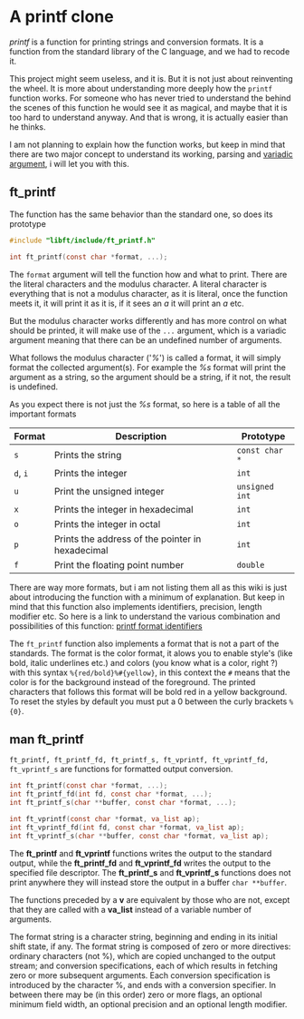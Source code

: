 

# A printf clone

*printf* is a function for printing strings and conversion formats. It is a function from the standard library of the C language, and we had to recode it.

This project might seem useless, and it is. But it is not just about reinventing the wheel. It is more about understanding more deeply how the `printf` function works.
For someone who has never tried to understand the behind the scenes of this function he would see it as magical, and maybe that it is too hard to understand anyway. And that is wrong, it is actually easier than he thinks.

I am not planning to explain how the function works, but keep in mind that there are two major concept to understand its working, parsing and [variadic argument](https://www.thegeekstuff.com/2017/05/c-variadic-functions/), i will let you with this.

## ft_printf

The function has the same behavior than the standard one, so does its prototype
```C
#include "libft/include/ft_printf.h"

int ft_printf(const char *format, ...);
```

The `format` argument will tell the function how and what to print. There are the literal characters and the modulus character. A literal character is everything that is not a modulus character, as it is literal, once the function meets it, it will print it as it is, if it sees an *a* it will print an *a* etc.

But the modulus character works differently and has more control on what should be printed, it will make use of the `...` argument, which is a variadic argument meaning that there can be an undefined number of arguments.

What follows the modulus character ('*%*') is called a format, it will simply format the collected argument(s).
For example the *%s* format will print the argument as a string, so the argument should be a string, if it not, the result is undefined.

As you expect there is not just the *%s* format, so here is a table of all the important formats

| Format | Description | Prototype |
| --- | --- | --- |
| `s` | Prints the string | `const char *` |
| `d`, `i` | Prints the integer | `int` |
| `u` | Print the unsigned integer | `unsigned int` |
| `x` | Prints the integer in hexadecimal | `int` |
| `o` | Prints the integer in octal | `int` |
| `p` | Prints the address of the pointer in hexadecimal | `int` |
| `f` | Print the floating point number | `double` |

There are way more formats, but i am not listing them all as this wiki is just about introducing the function with a minimum of explanation. But keep in mind that this function also implements identifiers, precision, length modifier etc. So here is a link to understand the various combination and possibilities of this function: [printf format identifiers](https://www.lix.polytechnique.fr/~liberti/public/computing/prog/c/C/FUNCTIONS/format.html)

The `ft_printf` function also implements a format that is not a part of the standards. The format is the color format, it alows you to enable style's (like bold, italic underlines etc.) and colors (you know what is a color, right ?) with this syntax `%{red/bold}%#{yellow}`, in this context the `#` means that the color is for the background instead of the foreground.
The printed characters that follows this format will be bold red in a yellow background. To reset the styles by default you must put a 0 between the curly brackets `%{0}`.

## man ft_printf

`ft_printf, ft_printf_fd, ft_printf_s, ft_vprintf, ft_vprintf_fd, ft_vprintf_s` are functions for formatted output conversion.

```C
int ft_printf(const char *format, ...);
int ft_printf_fd(int fd, const char *format, ...);
int ft_printf_s(char **buffer, const char *format, ...);

int ft_vprintf(const char *format, va_list ap);
int ft_vprintf_fd(int fd, const char *format, va_list ap);
int ft_vprintf_s(char **buffer, const char *format, va_list ap);
```

The **ft_printf** and **ft_vprintf** functions writes the output to the standard output, while the **ft_printf_fd** and **ft_vprintf_fd** writes the output to the specified file descriptor. The **ft_printf_s** and **ft_vprintf_s** functions does not print anywhere they will instead store the output in a buffer `char **buffer`.

The functions preceded by a **v** are equivalent by those who are not, except that they are called with a **va_list** instead of a variable number of arguments.

The format string is a character string, beginning and ending in its initial shift state, if any. The format string is composed of zero or more directives: ordinary characters (not %), which are copied unchanged to the output stream; and conversion specifications, each of which results in fetching zero or more subsequent arguments. Each conversion specification is introduced by the character %,  and  ends  with  a conversion  specifier. In between there may be (in this order) zero or more flags, an optional minimum field width, an optional precision and an optional length modifier.
